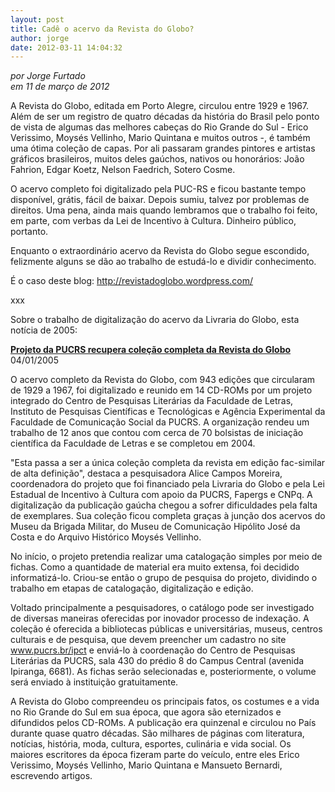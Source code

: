 ```yaml
---
layout: post
title: Cadê o acervo da Revista do Globo?
author: jorge
date: 2012-03-11 14:04:32
---
```

*por Jorge Furtado*\
*em 11 de março de 2012*

A Revista do Globo, editada em Porto Alegre, circulou entre 1929 e 1967. Além de ser um registro de quatro décadas da história do Brasil pelo ponto de vista de algumas das melhores cabeças do Rio Grande do Sul - Erico Verissimo, Moysés Vellinho, Mario Quintana e muitos outros -, é também uma ótima coleção de capas. Por ali passaram grandes pintores e artistas gráficos brasileiros, muitos deles gaúchos, nativos ou honorários: João Fahrion, Edgar Koetz, Nelson Faedrich, Sotero Cosme.

O acervo completo foi digitalizado pela PUC-RS e ficou bastante tempo disponível, grátis, fácil de baixar. Depois sumiu, talvez por problemas de direitos. Uma pena, ainda mais quando lembramos que o trabalho foi feito, em parte, com verbas da Lei de Incentivo à Cultura. Dinheiro público, portanto.

Enquanto o extraordinário acervo da Revista do Globo segue escondido, felizmente
alguns se dão ao trabalho de estudá-lo e dividir conhecimento.

É o caso deste blog: http://revistadoglobo.wordpress.com/

xxx

Sobre o trabalho de digitalização do acervo da Livraria do Globo, esta notícia de 2005:

**[Projeto da PUCRS recupera coleção completa da Revista do Globo](http://noticias.universia.com.br/destaque/noticia/2005/01/04/491883/projeto-da-pucrs-recupera-coleo-completa-da-revista-do-globo.html)**\
04/01/2005

O acervo completo da Revista do Globo, com 943 edições que circularam de 1929 a 1967, foi digitalizado e reunido em 14 CD-ROMs por um projeto integrado do Centro de Pesquisas Literárias da Faculdade de Letras, Instituto de Pesquisas Científicas e Tecnológicas e Agência Experimental da Faculdade de Comunicação Social da PUCRS. A organização rendeu um trabalho de 12 anos que contou com cerca de 70 bolsistas de iniciação científica da Faculdade de Letras e se completou em 2004.

"Esta passa a ser a única coleção completa da revista em edição fac-similar de alta definição", destaca a pesquisadora Alice Campos Moreira, coordenadora do projeto que foi financiado pela Livraria do Globo e pela Lei Estadual de Incentivo à Cultura com apoio da PUCRS, Fapergs e CNPq. A digitalização da publicação gaúcha chegou a sofrer dificuldades pela falta de exemplares. Sua coleção ficou completa graças à junção dos acervos do Museu da Brigada Militar, do Museu de Comunicação Hipólito José da Costa e do Arquivo Histórico Moysés Vellinho.

No início, o projeto pretendia realizar uma catalogação simples por meio de fichas. Como a quantidade de material era muito extensa, foi decidido informatizá-lo. Criou-se então o grupo de pesquisa do projeto, dividindo o trabalho em etapas de catalogação, digitalização e edição.

Voltado principalmente a pesquisadores, o catálogo pode ser investigado de diversas maneiras oferecidas por inovador processo de indexação. A coleção é oferecida a bibliotecas públicas e universitárias, museus, centros culturais e de pesquisa, que devem preencher um cadastro no site www.pucrs.br/ipct e enviá-lo à coordenação do Centro de Pesquisas Literárias da PUCRS, sala 430 do prédio 8 do Campus Central (avenida Ipiranga, 6681). As fichas serão selecionadas e, posteriormente, o volume será enviado à instituição gratuitamente.

A Revista do Globo compreendeu os principais fatos, os costumes e a vida no Rio Grande do Sul em sua época, que agora são eternizados e difundidos pelos CD-ROMs. A publicação era quinzenal e circulou no País durante quase quatro décadas. São milhares de páginas com literatura, notícias, história, moda, cultura, esportes, culinária e vida social. Os maiores escritores da época fizeram parte do veículo, entre eles Erico Verissimo, Moysés Vellinho, Mario Quintana e Mansueto Bernardi, escrevendo artigos.